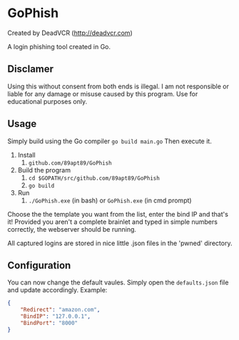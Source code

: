 # GoPhish

Created by DeadVCR (http://deadvcr.com)

A login phishing tool created in Go.

## Disclamer

Using this without consent from both ends is illegal. I am not responsible or liable for any damage or misuse caused by this program. Use for educational purposes only.

## Usage

Simply build using the Go compiler
`go build main.go`
Then execute it.

1. Install
    1. `github.com/89apt89/GoPhish`
2. Build the program
    1. `cd $GOPATH/src/github.com/89apt89/GoPhish`
    2. `go build`
3. Run
    1. `./GoPhish.exe` (in bash) or `GoPhish.exe` (in cmd prompt)

Choose the the template you want from the list, enter the bind IP and that's it! Provided you aren't a complete brainlet and typed in simple numbers correctly, the webserver should be running.

All captured logins are stored in nice little .json files in the 'pwned' directory.

## Configuration

You can now change the default vaules. Simply open the `defaults.json` file and update accordingly.
Example:

```json
{
    "Redirect": "amazon.com",
    "BindIP": "127.0.0.1",
    "BindPort": "8000"
}
```
